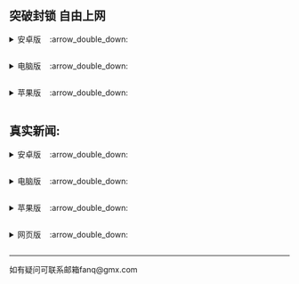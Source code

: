 <h2>
</a><strong>突破封锁 自由上网</strong>
</h2>
<p><details><summary>安卓版</a>&nbsp;&nbsp;&nbsp;&nbsp;:arrow_double_down:</p></summary>
<p>&nbsp;&nbsp;&nbsp;&nbsp;&nbsp;&nbsp;&nbsp;&nbsp;&nbsp;&nbsp;<a href="https://cdn.jsdelivr.net/gh/truth5/rj/um5.4.apk">无界 </a></p>
<p>&nbsp;&nbsp;&nbsp;&nbsp;&nbsp;&nbsp;&nbsp;&nbsp;&nbsp;&nbsp;<a href="https://cdn.jsdelivr.net/gh/truth5/rj/u2.2.6.apk">无界VPN版 </a></p>
<p>&nbsp;&nbsp;&nbsp;&nbsp;&nbsp;&nbsp;&nbsp;&nbsp;&nbsp;&nbsp;<a href="https://cdn.jsdelivr.net/gh/truth5/rj/fgma.apk">自由门 </a></p>
<p>&nbsp;&nbsp;&nbsp;&nbsp;&nbsp;&nbsp;&nbsp;&nbsp;&nbsp;&nbsp;<a href="https://cdn.jsdelivr.net/gh/truth5/rj/fgvpn1.3.apk">自由门VPN版 </a></p>
<p>&nbsp;&nbsp;&nbsp;&nbsp;&nbsp;&nbsp;&nbsp;&nbsp;&nbsp;&nbsp;<a href="https://cdn.jsdelivr.net/gh/truth5/rj/psiphon3.apk">赛风 </a></p>
</details>

<p><details><summary>电脑版</a>&nbsp;&nbsp;&nbsp;&nbsp;:arrow_double_down:</p></summary>
<p>&nbsp;&nbsp;&nbsp;&nbsp;&nbsp;&nbsp;&nbsp;&nbsp;&nbsp;&nbsp;<a href="https://cdn.jsdelivr.net/gh/truth5/rj/u2132.zip">无界 </a></p>
<p>&nbsp;&nbsp;&nbsp;&nbsp;&nbsp;&nbsp;&nbsp;&nbsp;&nbsp;&nbsp;<a href="https://cdn.jsdelivr.net/gh/truth5/rj/fg799p.zip">自由门 </a></p>
<p>&nbsp;&nbsp;&nbsp;&nbsp;&nbsp;&nbsp;&nbsp;&nbsp;&nbsp;&nbsp;<a href="https://cdn.jsdelivr.net/gh/truth5/rj/psiphon3.zip">赛风 </a></p>
</details>

<p><details><summary>苹果版</a>&nbsp;&nbsp;&nbsp;&nbsp;:arrow_double_down:</p></summary>
<p>&nbsp;&nbsp;&nbsp;&nbsp;&nbsp;&nbsp;&nbsp;&nbsp;&nbsp;&nbsp;<a href="https://github.com/wujieliulan/forum">无界 </a></p>
<p>&nbsp;&nbsp;&nbsp;&nbsp;&nbsp;&nbsp;&nbsp;&nbsp;&nbsp;&nbsp;<a href="https://itunes.apple.com/us/app/psiphon/id1276263909?ls=1&mt=8">赛风 </a></p>
<p>&nbsp;&nbsp;&nbsp;&nbsp;&nbsp;&nbsp;&nbsp;&nbsp;&nbsp;&nbsp;<a href="https://itunes.apple.com/us/app/psiphon-browser/id1193362444?ls=1&mt=8">赛风浏览器 </a></p>
</details>
<h2>
</a><strong>真实新闻:</strong>
</h2>
<p><details><summary>安卓版</a>&nbsp;&nbsp;&nbsp;&nbsp;:arrow_double_down:</p></summary>
<p>&nbsp;&nbsp;&nbsp;&nbsp;&nbsp;&nbsp;&nbsp;&nbsp;&nbsp;&nbsp;<a href="https://cdn.jsdelivr.net/gh/truth5/rj/szmj_v6.4.apk">神州明见 </a></p>
<p>&nbsp;&nbsp;&nbsp;&nbsp;&nbsp;&nbsp;&nbsp;&nbsp;&nbsp;&nbsp;<a href="https://cdn.jsdelivr.net/gh/truth5/rj/szmjtv_v6.4.apk">神州TV版 </a></p>
<p>&nbsp;&nbsp;&nbsp;&nbsp;&nbsp;&nbsp;&nbsp;&nbsp;&nbsp;&nbsp;<a href="https://cdn.jsdelivr.net/gh/truth5/rj/td-sj.zip">退党中心 </a></p>
<p>&nbsp;&nbsp;&nbsp;&nbsp;&nbsp;&nbsp;&nbsp;&nbsp;&nbsp;&nbsp;<a href="https://github.com/fqcdn/fq/releases/download/v1.0.0/fq.apk">大纪元 </a></p>
</details>

<p><details><summary>电脑版</a>&nbsp;&nbsp;&nbsp;&nbsp;:arrow_double_down:</p></summary>
<p>&nbsp;&nbsp;&nbsp;&nbsp;&nbsp;&nbsp;&nbsp;&nbsp;&nbsp;&nbsp;<a href="https://github.com/truth5/rj/releases/download/td/td-pc.zip">退党中心 </a></p>
<p>&nbsp;&nbsp;&nbsp;&nbsp;&nbsp;&nbsp;&nbsp;&nbsp;&nbsp;&nbsp;<a href="https://github.com/fqcdn/fq/releases/download/v1.0.0/epoch_access-1.0.1-win32.zip">大纪元 </a></p>
</details>

<p><details><summary>苹果版</a>&nbsp;&nbsp;&nbsp;&nbsp;:arrow_double_down:</p></summary>
<p>&nbsp;&nbsp;&nbsp;&nbsp;&nbsp;&nbsp;&nbsp;&nbsp;&nbsp;&nbsp;<a href="https://github.com/truth5/td-ios">退党中心 </a></p>
<p>&nbsp;&nbsp;&nbsp;&nbsp;&nbsp;&nbsp;&nbsp;&nbsp;&nbsp;&nbsp;<a href="https://apps.apple.com/us/app/soh/id830022184?ign-mpt=uo%3D4">希望之声 </a></p>
<p>&nbsp;&nbsp;&nbsp;&nbsp;&nbsp;&nbsp;&nbsp;&nbsp;&nbsp;&nbsp;<a href="https://github.com/fqcdn/fq/releases/download/v1.0.0/epoch_access-1.0.1-mac.zip">大纪元 </a></p>
</details>

<p><details><summary>网页版</a>&nbsp;&nbsp;&nbsp;&nbsp;:arrow_double_down:</p></summary>
<p>&nbsp;&nbsp;&nbsp;&nbsp;&nbsp;&nbsp;&nbsp;&nbsp;&nbsp;&nbsp;<a href="https://github.com/uuu3/u/blob/master/u.md?oypvo#1">新闻热点 </a></p>
<p>&nbsp;&nbsp;&nbsp;&nbsp;&nbsp;&nbsp;&nbsp;&nbsp;&nbsp;&nbsp;<a href="https://cdn.jsdelivr.net/gh/truth5/rj/web2.0.zip">神州明见 </a></p>
<p>&nbsp;&nbsp;&nbsp;&nbsp;&nbsp;&nbsp;&nbsp;&nbsp;&nbsp;&nbsp;<a href="https://github.com/gfw-breaker/banned-news3">禁闻聚合 </a></p>
</details>


<hr>
<p>如有疑问可联系邮箱fanq@gmx.com</p>
